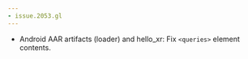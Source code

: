 ```yaml
---
- issue.2053.gl
---
```

- Android AAR artifacts (loader) and hello_xr: Fix `<queries>` element contents.
